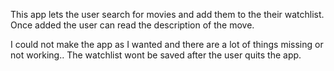 This app lets the user search for movies and add them to 
the their watchlist. Once added the user can read the 
description of the move.

I could not make the app as I wanted and there are a lot of things missing or not working.. The watchlist wont be saved after the user quits the app.
